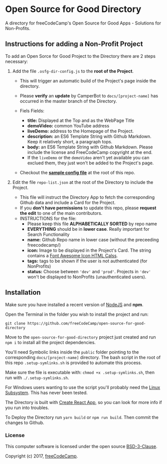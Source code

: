 # Open Source for Good Directory

A directory for freeCodeCamp's Open Source for Good Apps - Solutions for Non-Profits.

## Instructions for adding a Non-Profit Project

To add an Open Sorce for Good Project to the Directory there are 2 steps necessary:

1. Add the file `.osfg-dir-config.js` to the **root of the Project**. 
    * This will trigger an automatic build of the Project's page inside the directory.
    * Please **verify** an **update** by CamperBot to `docs/[project-name]` has occurred in the master branch of the Directory.
    * Fiels Fields:
      * **title:** Displayed at the Top and as the WebPage Title
      * **demoVideo:** common YouTube address
      * **liveDemo:** address to the Homepage of the Project.
      * **description:** an ES6 Template String with Github Markdown. Keep it relatively short, a paragraph tops.
      * **body:** an ES6 Template String with Github Markdown. Please include the license and FreeCodeCamp copyright at the end.
      * If the `liveDemo` or the `demoVideo` aren't yet available you can exclued them, they just won't be added to the Project's page.

    * Checkout the [**sample config file**](https://github.com/freeCodeCamp/open-source-for-good-directory/blob/master/.osfg-dir-config.js) at the root of this repo.

2. Edit the file `repo-list.json` at the root of the Directory to include the Project.
    * This file will instruct the Directory App to fetch the corresponding Github data and include a Card for the Project.
    * If you **don't have permissions** to update this repo, please **request the edit** to one of the main contributors.
    * INSTRUCTIONS for the file: 
      * Please keep this file **ALPHABETICALLY SORTED** by repo name
      * **EVERYTHING** should be in **lower case**. Really important for Search Functionality
      * **name:** Github Repo name in lower case (without the preceeding freecodecamp/)
      * **icon:** Image to be displayed in the Project's Card. The string contains a
        [Font Awesome Icon HTML Calss](http://fontawesome.io/icons/).
      * **tags:** tags to be shown if the user is not authenticated (for NonProfits)
      * **status:** Choose between `'dev'` and `'prod'`. Projects in `'dev'` won't be displayed to NonProfits (unauthenticated users).


## Installation

Make sure you have installed a recent version of [NodeJS](https://nodejs.org/) and **npm**.

Open the Terminal in the folder you wish to install the project and run:

`git clone https://github.com/freeCodeCamp/open-source-for-good-directory`

Move to the `open-source-for-good-directory` project just created and run `npm i` to install all the project dependencies. 

You'll need Symbolic links inside the `public` folder pointing to the corresponding `docs/[project-name]` directory. The bash script in the root of this repo `.setup-symlinks.sh` is provided to automate this process.

Make sure the file is executable with: `chmod +x .setup-symlinks.sh`, then run with `./.setup-symlinks.sh`.

For Windows users wanting to use the script you'll probably need the [Linux Subsystem](https://msdn.microsoft.com/en-us/commandline/wsl/about). This has never been tested.

The Directory is built with [Create React App](https://github.com/facebookincubator/create-react-app), so you can look for more info if you run into troubles.

To Deploy the Directory run `yarn build` or `npm run build`. Then commit the changes to Github.

### License

This computer software is licensed under the open source [BSD-3-Clause](https://github.com/freeCodeCamp/open-source-for-good-directory/blob/master/LICENSE.md).

Copyright (c) 2017, [freeCodeCamp](https://www.freecodecamp.org).

